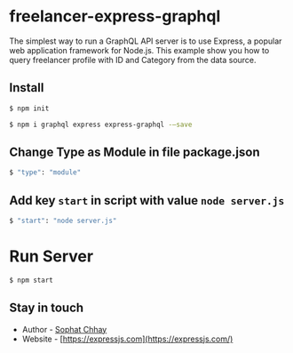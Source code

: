 # freelancer-express-graphql
The simplest way to run a GraphQL API server is to use Express, a popular web application framework for Node.js. This example show you how to query freelancer profile with ID and Category from the data source.

## Install

```bash
$ npm init
```

```bash
$ npm i graphql express express-graphql -–save
```

## Change Type as Module in file package.json

```bash
$ "type": "module"
```

## Add key ```start``` in script  with value ```node server.js```

```bash
$ "start": "node server.js"
```

# Run Server

```bash
$ npm start

```

## Stay in touch
- Author - [Sophat Chhay](https://sophat.bio)
- Website - [https://expressjs.com](https://expressjs.com/)
